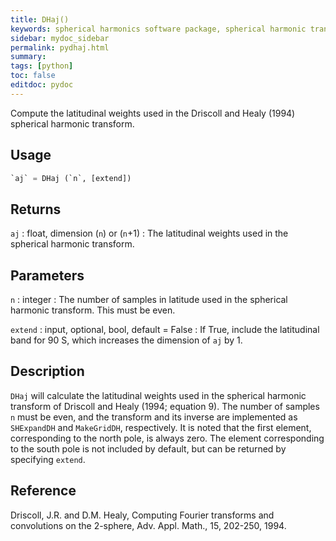 ```yaml
---
title: DHaj()
keywords: spherical harmonics software package, spherical harmonic transform, legendre functions, multitaper spectral analysis, fortran, Python, gravity, magnetic field
sidebar: mydoc_sidebar
permalink: pydhaj.html
summary:
tags: [python]
toc: false
editdoc: pydoc
---
```


Compute the latitudinal weights used in the Driscoll and Healy (1994) spherical harmonic transform.

## Usage

```python
`aj` = DHaj (`n`, [extend])
```

## Returns

`aj` : float, dimension (`n`) or (`n`+1)
:   The latitudinal weights used in the spherical harmonic transform.

## Parameters

`n` : integer
:   The number of samples in latitude used in the spherical harmonic transform. This must be even.

`extend` : input, optional, bool, default = False
:   If True, include the latitudinal band for 90 S, which increases the dimension of `aj` by 1.

## Description

`DHaj` will calculate the latitudinal weights used in the spherical harmonic transform of Driscoll and Healy (1994; equation 9). The number of samples `n` must be even, and the transform and its inverse are implemented as `SHExpandDH` and `MakeGridDH`, respectively. It is noted that the first element, corresponding to the north pole, is always zero. The element corresponding to the south pole is not included by default, but can be returned by specifying `extend`.

## Reference

Driscoll, J.R. and D.M. Healy, Computing Fourier transforms and convolutions on the 2-sphere, Adv. Appl. Math., 15, 202-250, 1994.
